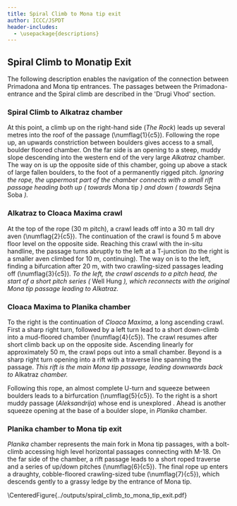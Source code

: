 ```yaml
---
title: Spiral Climb to Mona tip exit
author: ICCC/JSPDT
header-includes:
  - \usepackage{descriptions}
---
```


## Spiral Climb to Monatip Exit

The following description enables the navigation of the connection between Primadona and Mona tip entrances.
The passages between the Primadona-entrance and the Spiral climb are described in the 'Drugi Vhod' section.

### Spiral Climb to Alkatraz chamber

At this point, a climb up on the right-hand side (_The Rock_) leads up several metres into the roof of the passage (\numflag{1}{c5}).
Following the rope up, an upwards constriction between boulders gives access to a small, boulder floored chamber.
On the far side is an opening to a steep, muddy slope descending into the western end of the very large _Alkatraz_ chamber.
The way on is up the opposite side of this chamber, going up above a stack of large fallen boulders, to the foot of a permanently rigged pitch.
_Ignoring the rope, the uppermost part of the chamber connects with a small rift passage heading both up ( towards_ Mona tip _) and down ( towards_ Sejna Soba _)._

### Alkatraz to Cloaca Maxima crawl

At the top of the rope (30 m pitch), a crawl leads off into a 30 m tall dry aven (\numflag{2}{c5}).
The continuation of the crawl is found 5 m above floor level on the opposite side.
Reaching this crawl with the in-situ handline, the passage turns abruptly to the left at a T-junction (to the right is a smaller aven climbed for 10 m, continuing).
The way on is to the left, finding a bifurcation after 20 m, with two crawling-sized passages leading off (\numflag{3}{c5}).
_To the left, the crawl ascends to a pitch head, the start of a short pitch series (_ Well Hung _), which reconnects with the original Mona tip passage leading to Alkatraz._

### Cloaca Maxima to Planika chamber

To the right is the continuation of _Cloaca Maxima_, a long ascending crawl.
First a sharp right turn, followed by a left turn lead to a short down-climb into a mud-floored chamber (\numflag{4}{c5}).
The crawl resumes after short climb back up on the opposite side.
Ascending linearly for approximately 50 m, the crawl pops out into a small chamber.
Beyond is a sharp right turn opening into a rift with a traverse line spanning the passage.
_This rift is the main Mona tip passage, leading downwards back to_ Alkatraz _chamber._

Following this rope, an almost complete U-turn and squeeze between boulders leads to a birfurcation (\numflag{5}{c5}).
To the right is a short muddy passage (_Aleksandrija_) whose end is unexplored .
Ahead is another squeeze opening at the base of a boulder slope, in _Planika_ chamber.

### Planika chamber to Mona tip exit

_Planika_ chamber represents the main fork in Mona tip passages, with a bolt-climb accessing high level horizontal passages connecting with M-18.
On the far side of the chamber, a rift passage leads to a short roped traverse and a series of up/down pitches (\numflag{6}{c5}).
The final rope up enters a draughty, cobble-floored crawling-sized tube (\numflag{7}{c5}), which descends gently to a grassy ledge by the entrance of Mona tip.

\CenteredFigure{../outputs/spiral_climb_to_mona_tip_exit.pdf}
